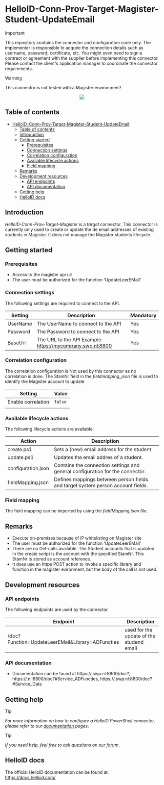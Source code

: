 # HelloID-Conn-Prov-Target-Magister-Student-UpdateEmail

> [!IMPORTANT]
> This repository contains the connector and configuration code only. The implementer is responsible to acquire the connection details such as username, password, certificate, etc. You might even need to sign a contract or agreement with the supplier before implementing this connector. Please contact the client's application manager to coordinate the connector requirements.

> [!WARNING]
  This connector is not tested with a Magister environment!

<p align="center">
 <img src="assets/logo.png">
</p>

## Table of contents

- [HelloID-Conn-Prov-Target-Magister-Student-UpdateEmail](#helloid-conn-prov-target-connectorname)
  - [Table of contents](#table-of-contents)
  - [Introduction](#introduction)
  - [Getting started](#getting-started)
    - [Prerequisites](#prerequisites)
    - [Connection settings](#connection-settings)
    - [Correlation configuration](#correlation-configuration)
    - [Available lifecycle actions](#available-lifecycle-actions)
    - [Field mapping](#field-mapping)
  - [Remarks](#remarks)
  - [Development resources](#development-resources)
    - [API endpoints](#api-endpoints)
    - [API documentation](#api-documentation)
  - [Getting help](#getting-help)
  - [HelloID docs](#helloid-docs)

## Introduction

_HelloID-Conn-Prov-Target-Magister_ is a _target_ connector.
This connector is currently only used to create or update the de email addresses of existing students in Magister. It does not manage the Magister students lifecycle.

## Getting started

### Prerequisites
- Access to the magister api url.
- The user must be authorized for the function 'UpdateLeerEMail'

### Connection settings

The following settings are required to connect to the API.

| Setting  | Description                        | Mandatory |
| -------- | ---------------------------------- | --------- |
| UserName | The UserName to connect to the API | Yes       |
| Password | The Password to connect to the API | Yes       |
| BaseUrl  | The URL to the API Example: https://mycompany.swp.nl:8800   | Yes       |

### Correlation configuration

The correlation configuration is Not used by this connector as no correlation is done.
The StamNr field in the _fieldmapping_json_ file is used to identify the Magister account to update

| Setting                   | Value                             |
| ------------------------- | --------------------------------- |
| Enable correlation        | `false`                           |
        |


### Available lifecycle actions

The following lifecycle actions are available:

| Action                                  | Description                                                                        |
| --------------------------------------- | -----------------------------------------------------------------------------------|
| create.ps1                              | Sets a (new) email address for the student                                         |
| update.ps1                              | Updates the email addres of a student.                                             |
| configuration.json                      | Contains the connection settings and general configuration for the connector.      |
| fieldMapping.json                       | Defines mappings between person fields and target system person account fields.    |

### Field mapping

The field mapping can be imported by using the _fieldMapping.json_ file.

## Remarks

- Execute on-premises because of IP whitelisting on Magister site
- The user must be authorized for the function 'UpdateLeerEMail'
- There are no Get-calls available. The Student accounts that is updated in the create script is the account with the specified StamNr. This StamNr is stored as account reference.
- It does use an https POST action to invoke a specific library and function in the magister evironment, but the body of the call is not used.

## Development resources

### API endpoints

The following endpoints are used by the connector

| Endpoint | Description               |
| -------- | ------------------------- |
| /doc?Function=UpdateLeerEMail&Library=ADFuncties  | used for the update of the studend email   |


### API documentation

- Documentation can be found at https://<tenant>.swp.nl:8800/doc?, https://<tenant>.nl:8800/doc?#Service_ADFuncties, https://<tenant>.swp.nl:8800/doc?#Service_Data

## Getting help

> [!TIP]
> _For more information on how to configure a HelloID PowerShell connector, please refer to our [documentation](https://docs.helloid.com/en/provisioning/target-systems/powershell-v2-target-systems.html) pages_.

> [!TIP]
>  _If you need help, feel free to ask questions on our [forum](https://forum.helloid.com)_.

## HelloID docs

The official HelloID documentation can be found at: https://docs.helloid.com/
